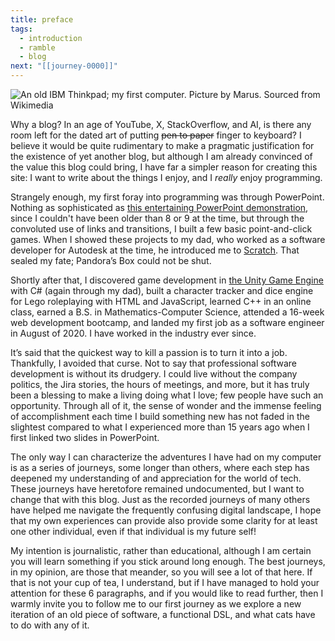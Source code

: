 ```yaml
---
title: preface
tags:
  - introduction
  - ramble
  - blog
next: "[[journey-0000]]"
---
```


![An old IBM Thinkpad; my first computer. Picture by Marus. Sourced from Wikimedia](/images/thinkpad.jpg)

Why a blog? In an age of YouTube, X, StackOverflow, and AI, is there any room left for the dated art of putting ~~pen to paper~~ finger to keyboard? I believe it would be quite rudimentary to make a pragmatic justification for the existence of yet another blog, but although I am already convinced of the value this blog could bring, I have far a simpler reason for creating this site: I want to write about the things I enjoy, and I _really_ enjoy programming.

Strangely enough, my first foray into programming was through PowerPoint. Nothing as sophisticated as [this entertaining PowerPoint demonstration](https://youtu.be/_3loq22TxSc), since I couldn't have been older than 8 or 9 at the time, but through the convoluted use of links and transitions, I built a few basic point-and-click games. When I showed these projects to my dad, who worked as a software developer for Autodesk at the time, he introduced me to [Scratch](https://scratch.mit.edu). That sealed my fate; Pandora’s Box could not be shut.

Shortly after that, I discovered game development in [the Unity Game Engine](https://unity.com/) with C# (again through my dad), built a character tracker and dice engine for Lego roleplaying with HTML and JavaScript, learned C++ in an online class, earned a B.S. in Mathematics-Computer Science, attended a 16-week web development bootcamp, and landed my first job as a software engineer in August of 2020. I have worked in the industry ever since.

It’s said that the quickest way to kill a passion is to turn it into a job. Thankfully, I avoided that curse. Not to say that professional software development is without its drudgery. I could live without the company politics, the Jira stories, the hours of meetings, and more, but it has truly been a blessing to make a living doing what I love; few people have such an opportunity. Through all of it, the sense of wonder and the immense feeling of accomplishment each time I build something new has not faded in the slightest compared to what I experienced more than 15 years ago when I first linked two slides in PowerPoint.

The only way I can characterize the adventures I have had on my computer is as a series of journeys, some longer than others, where each step has deepened my understanding of and appreciation for the world of tech. These journeys have heretofore remained undocumented, but I want to change that with this blog. Just as the recorded journeys of many others have helped me navigate the frequently confusing digital landscape, I hope that my own experiences can provide also provide some clarity for at least one other individual, even if that individual is my future self!

My intention is journalistic, rather than educational, although I am certain you will learn something if you stick around long enough. The best journeys, in my opinion, are those that meander, so you will see a lot of that here. If that is not your cup of tea, I understand, but if I have managed to hold your attention for these 6 paragraphs, and if you would like to read further, then I warmly invite you to follow me to our first journey as we explore a new iteration of an old piece of software, a functional DSL, and what cats have to do with any of it.